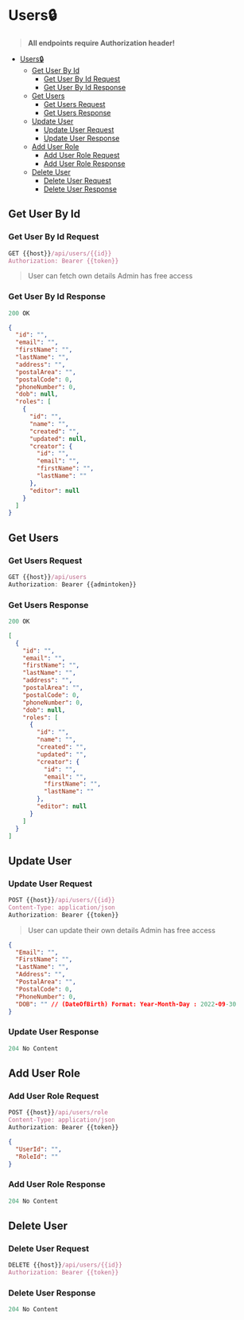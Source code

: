 # Users🔒

> **All endpoints require Authorization header!**

- [Users🔒](#users)
  - [Get User By Id](#get-user-by-id)
    - [Get User By Id Request](#get-user-by-id-request)
    - [Get User By Id Response](#get-user-by-id-response)
  - [Get Users](#get-users)
    - [Get Users Request](#get-users-request)
    - [Get Users Response](#get-users-response)
  - [Update User](#update-user)
    - [Update User Request](#update-user-request)
    - [Update User Response](#update-user-response)
  - [Add User Role](#add-user-role)
    - [Add User Role Request](#add-user-role-request)
    - [Add User Role Response](#add-user-role-response)
  - [Delete User](#delete-user)
    - [Delete User Request](#delete-user-request)
    - [Delete User Response](#delete-user-response)

## Get User By Id

### Get User By Id Request

```js
GET {{host}}/api/users/{{id}}
Authorization: Bearer {{token}}
```

> User can fetch own details
> Admin has free access

### Get User By Id Response

```js
200 OK
```

```json
{
  "id": "",
  "email": "",
  "firstName": "",
  "lastName": "",
  "address": "",
  "postalArea": "",
  "postalCode": 0,
  "phoneNumber": 0,
  "dob": null,
  "roles": [
    {
      "id": "",
      "name": "",
      "created": "",
      "updated": null,
      "creator": {
        "id": "",
        "email": "",
        "firstName": "",
        "lastName": ""
      },
      "editor": null
    }
  ]
}
```

## Get Users

### Get Users Request

```js
GET {{host}}/api/users
Authorization: Bearer {{admintoken}}
```

### Get Users Response

```js
200 OK
```

```json
[
  {
    "id": "",
    "email": "",
    "firstName": "",
    "lastName": "",
    "address": "",
    "postalArea": "",
    "postalCode": 0,
    "phoneNumber": 0,
    "dob": null,
    "roles": [
      {
        "id": "",
        "name": "",
        "created": "",
        "updated": "",
        "creator": {
          "id": "",
          "email": "",
          "firstName": "",
          "lastName": ""
        },
        "editor": null
      }
    ]
  }
]
```

## Update User

### Update User Request

```js
POST {{host}}/api/users/{{id}}
Content-Type: application/json
Authorization: Bearer {{token}}
```

> User can update their own details
> Admin has free access

```json
{
  "Email": "",
  "FirstName": "",
  "LastName": "",
  "Address": "",
  "PostalArea": "",
  "PostalCode": 0,
  "PhoneNumber": 0,
  "DOB": "" // (DateOfBirth) Format: Year-Month-Day : 2022-09-30
}
```

### Update User Response

```js
204 No Content
```

## Add User Role

### Add User Role Request

```js
POST {{host}}/api/users/role
Content-Type: application/json
Authorization: Bearer {{token}}
```

```json
{
  "UserId": "",
  "RoleId": ""
}
```

### Add User Role Response

```js
204 No Content
```

## Delete User

### Delete User Request

```js
DELETE {{host}}/api/users/{{id}}
Authorization: Bearer {{token}}
```

### Delete User Response

```js
204 No Content
```
